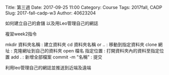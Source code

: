 Title: 第三週
Date: 2017-09-25 11:00
Category: Course
Tags: 2017fall, CADP
Slug: 2017-fall-cadp-w3
Author: 40623204

如何建立自己的倉儲 以及用Leo管理自己的網誌

複習week2指令

mkdir 資料夾名稱 : 建立資料夾 
cd 資料夾名稱 or .. : 移動到指定資料夾 
clone 網址 : 克隆網址到自己的資料夾 
open 檔名 指定位置 : 打開資料夾內的資料至指定位置 add . : 新增全部檔案
 commit -m "名稱" : 提交

利用leo管理自己的網誌並推送到近端及遠端